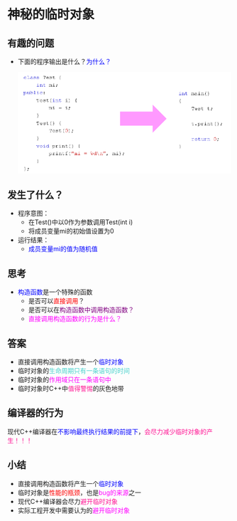 # 神秘的临时对象
## 有趣的问题
- 下面的程序输出是什么？<font color=blue>为什么？</font>
  
  ![Alt text](image.png)

## 发生了什么？
- 程序意图：
  - 在Test()中以0作为参数调用Test(int i)
  - 将成员变量mi的初始值设置为0
- 运行结果：
  - <font color=blue>成员变量mi的值为随机值</font>
  
## 思考
- <font color=blue>构造函数</font>是一个特殊的函数
  - 是否可以<font color=red>直接调用</font>？
  - 是否可以在<font color=purple>构造函数中调用构造函数？</font>
  - <font color=Fuchsia>直接调用构造函数的行为是什么？</font>
  
## 答案
- 直接调用构造函数将产生一个<font color=blue>临时对象</font>
- 临时对象的<font color=MediumTurquoise>生命周期只有一条语句的时间</font>
- 临时对象的<font color=Fuchsia>作用域只在一条语句中</font>
- 临时对象时C++中<font color=deeppink>值得警惕</font>的灰色地带
  
## 编译器的行为 
现代C++编译器在<font color=blue>不影响最终执行结果的前提下</font>，<font color=deeppink>会尽力减少临时对象的产生！！！</font>

## 小结
- 直接调用构造函数将产生一个<font color=blue>临时对象</font>
- 临时对象是<font color=red>性能的瓶颈</font>，也是<font color=Fuchsia>bug的来源</font>之一
- 现代C++编译器会尽力<font color=deeppink>避开临时对象</font>
- 实际工程开发中需要认为的<font color=Fuchsia>避开临时对象</font>